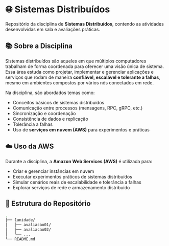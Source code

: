 # 🌐 Sistemas Distribuídos

Repositório da disciplina de **Sistemas Distribuídos**, contendo as atividades desenvolvidas em sala e avaliações práticas.

## 📚 Sobre a Disciplina
Sistemas distribuídos são aqueles em que múltiplos computadores trabalham de forma coordenada para oferecer uma visão única de sistema. Essa área estuda como projetar, implementar e gerenciar aplicações e serviços que rodam de maneira **confiável, escalável e tolerante a falhas**, mesmo em ambientes compostos por vários nós conectados em rede.  

Na disciplina, são abordados temas como:
- Conceitos básicos de sistemas distribuídos  
- Comunicação entre processos (mensagens, RPC, gRPC, etc.)  
- Sincronização e coordenação  
- Consistência de dados e replicação  
- Tolerância a falhas  
- Uso de **serviços em nuvem (AWS)** para experimentos e práticas  

## ☁️ Uso da AWS
Durante a disciplina, a **Amazon Web Services (AWS)** é utilizada para:
- Criar e gerenciar instâncias em nuvem  
- Executar experimentos práticos de sistemas distribuídos  
- Simular cenários reais de escalabilidade e tolerância a falhas  
- Explorar serviços de rede e armazenamento distribuído  

## 📂 Estrutura do Repositório
```bash
.
├── 1unidade/
│   ├── avaliacao01/   
│   ├── avaliacao02/   
│   └── ...
└── README.md         
